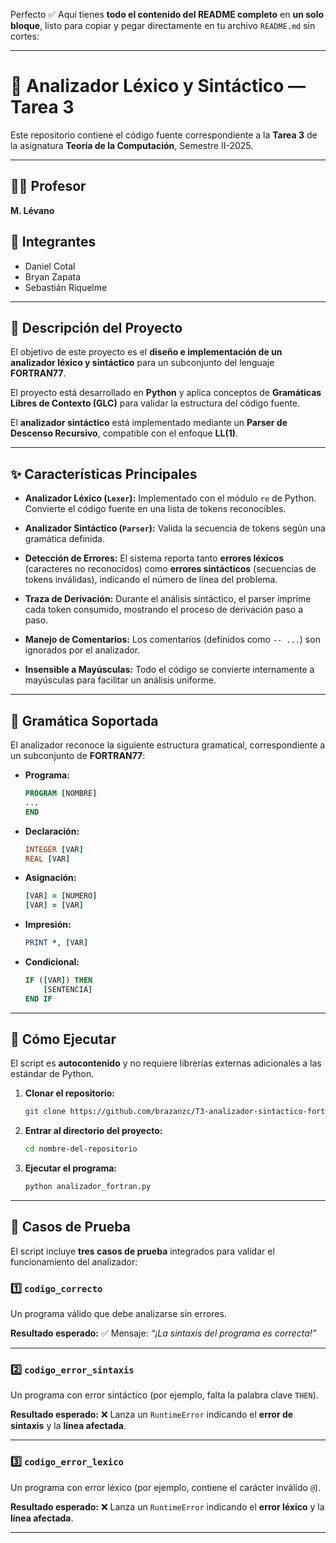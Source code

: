 Perfecto ✅ Aquí tienes **todo el contenido del README completo** en **un solo bloque**, listo para copiar y pegar directamente en tu archivo `README.md` sin cortes:

---

# 🧠 Analizador Léxico y Sintáctico — Tarea 3

Este repositorio contiene el código fuente correspondiente a la **Tarea 3** de la asignatura **Teoría de la Computación**, Semestre II-2025.

---

## 👨‍🏫 Profesor

**M. Lévano**

## 👥 Integrantes

* Daniel Cotal
* Bryan Zapata
* Sebastián Riquelme

---

## 📜 Descripción del Proyecto

El objetivo de este proyecto es el **diseño e implementación de un analizador léxico y sintáctico** para un subconjunto del lenguaje **FORTRAN77**.

El proyecto está desarrollado en **Python** y aplica conceptos de **Gramáticas Libres de Contexto (GLC)** para validar la estructura del código fuente.

El **analizador sintáctico** está implementado mediante un **Parser de Descenso Recursivo**, compatible con el enfoque **LL(1)**.

---

## ✨ Características Principales

* **Analizador Léxico (`Lexer`):**
  Implementado con el módulo `re` de Python. Convierte el código fuente en una lista de tokens reconocibles.

* **Analizador Sintáctico (`Parser`):**
  Valida la secuencia de tokens según una gramática definida.

* **Detección de Errores:**
  El sistema reporta tanto **errores léxicos** (caracteres no reconocidos) como **errores sintácticos** (secuencias de tokens inválidas), indicando el número de línea del problema.

* **Traza de Derivación:**
  Durante el análisis sintáctico, el parser imprime cada token consumido, mostrando el proceso de derivación paso a paso.

* **Manejo de Comentarios:**
  Los comentarios (definidos como `-- ...`) son ignorados por el analizador.

* **Insensible a Mayúsculas:**
  Todo el código se convierte internamente a mayúsculas para facilitar un análisis uniforme.

---

## 📖 Gramática Soportada

El analizador reconoce la siguiente estructura gramatical, correspondiente a un subconjunto de **FORTRAN77**:

* **Programa:**

  ```fortran
  PROGRAM [NOMBRE]
  ...
  END
  ```

* **Declaración:**

  ```fortran
  INTEGER [VAR]
  REAL [VAR]
  ```

* **Asignación:**

  ```fortran
  [VAR] = [NUMERO]
  [VAR] = [VAR]
  ```

* **Impresión:**

  ```fortran
  PRINT *, [VAR]
  ```

* **Condicional:**

  ```fortran
  IF ([VAR]) THEN
      [SENTENCIA]
  END IF
  ```

---

## 🚀 Cómo Ejecutar

El script es **autocontenido** y no requiere librerías externas adicionales a las estándar de Python.

1. **Clonar el repositorio:**

   ```bash
   git clone https://github.com/brazanzc/T3-analizador-sintactico-fortran.git
   ```

2. **Entrar al directorio del proyecto:**

   ```bash
   cd nombre-del-repositorio
   ```

3. **Ejecutar el programa:**

   ```bash
   python analizador_fortran.py
   ```

---

## 🧪 Casos de Prueba

El script incluye **tres casos de prueba** integrados para validar el funcionamiento del analizador:

### 1️⃣ `codigo_correcto`

Un programa válido que debe analizarse sin errores.

**Resultado esperado:**
✅ Mensaje: *“¡La sintaxis del programa es correcta!”*

---

### 2️⃣ `codigo_error_sintaxis`

Un programa con error sintáctico (por ejemplo, falta la palabra clave `THEN`).

**Resultado esperado:**
❌ Lanza un `RuntimeError` indicando el **error de sintaxis** y la **línea afectada**.

---

### 3️⃣ `codigo_error_lexico`

Un programa con error léxico (por ejemplo, contiene el carácter inválido `@`).

**Resultado esperado:**
❌ Lanza un `RuntimeError` indicando el **error léxico** y la **línea afectada**.

---

